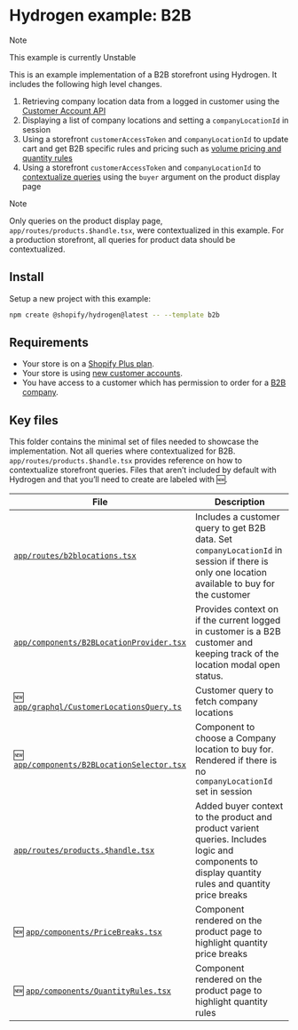 # Hydrogen example: B2B

> [!NOTE]
> This example is currently Unstable

This is an example implementation of a B2B storefront using Hydrogen. It includes the following high level changes.

1. Retrieving company location data from a logged in customer using the [Customer Account API](https://shopify.dev/docs/api/customer/2024-04/queries/customer)
2. Displaying a list of company locations and setting a `companyLocationId` in session
3. Using a storefront `customerAccessToken` and `companyLocationId` to update cart and get B2B specific rules and pricing such as [volume pricing and quantity rules](https://help.shopify.com/en/manual/b2b/catalogs/quantity-pricing)
4. Using a storefront `customerAccessToken` and `companyLocationId` to [contextualize queries](https://shopify.dev/docs/api/storefront#directives) using the `buyer` argument on the product display page

> [!NOTE]
> Only queries on the product display page, `app/routes/products.$handle.tsx`, were contextualized in this example. For a production storefront, all queries for product data should be contextualized.

## Install

Setup a new project with this example:

```bash
npm create @shopify/hydrogen@latest -- --template b2b
```

## Requirements

- Your store is on a [Shopify Plus plan](https://help.shopify.com/manual/intro-to-shopify/pricing-plans/plans-features/shopify-plus-plan).
- Your store is using [new customer accounts](https://help.shopify.com/en/manual/customers/customer-accounts/new-customer-accounts).
- You have access to a customer which has permission to order for a [B2B company](https://help.shopify.com/en/manual/b2b).

## Key files

This folder contains the minimal set of files needed to showcase the implementation.
Not all queries where contextualized for B2B. `app/routes/products.$handle.tsx` provides
reference on how to contextualize storefront queries. Files that aren’t included by default 
with Hydrogen and that you’ll need to create are labeled with 🆕.

| File                                                 | Description                                                                                    |
| ---------------------------------------------------- | ---------------------------------------------------------------------------------------------- |
| [`app/routes/b2blocations.tsx`](app/routes/b2blocations.tsx)                      | Includes a customer query to get B2B data. Set `companyLocationId` in session if there is only one location available to buy for the customer  |
| [`app/components/B2BLocationProvider.tsx`](app/components/B2BLocationProvider.tsx)     | Provides context on if the current logged in customer is a B2B customer and keeping track of the location modal open status.   |
| 🆕 [`app/graphql/CustomerLocationsQuery.ts`](app/graphql/CustomerLocationsQuery.ts)  | Customer query to fetch company locations        |
| 🆕 [`app/components/B2BLocationSelector.tsx`](app/components/B2BLocationSelector.tsx) | Component to choose a Company location to buy for. Rendered if there is no `companyLocationId` set in session    |
| [`app/routes/products.$handle.tsx`](app/routes/products.$handle.tsx)      | Added buyer context to the product and product varient queries. Includes logic and components to display quantity rules and quantity price breaks |
| 🆕 [`app/components/PriceBreaks.tsx`](app/components/PriceBreaks.tsx)  | Component rendered on the product page to highlight quantity price breaks        |
| 🆕 [`app/components/QuantityRules.tsx`](app/components/QuantityRules.tsx)  | Component rendered on the product page to highlight quantity rules        |

